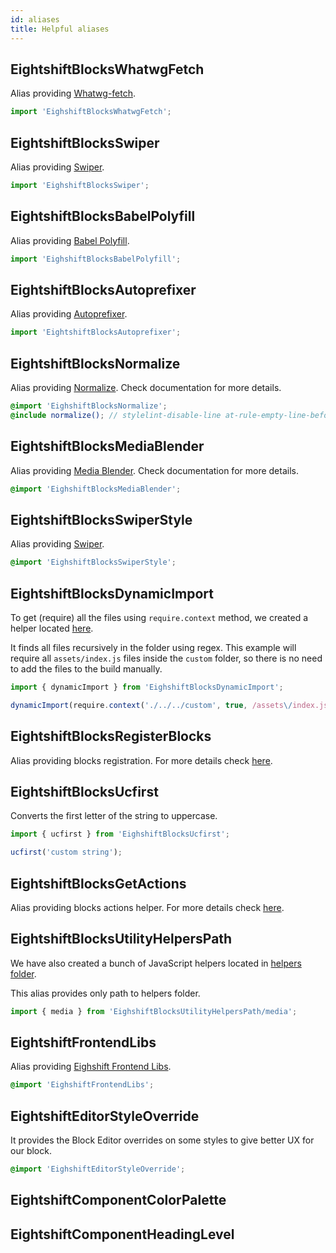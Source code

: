 ```yaml
---
id: aliases
title: Helpful aliases
---
```


## EightshiftBlocksWhatwgFetch

Alias providing [Whatwg-fetch](https://www.npmjs.com/package/whatwg-fetch).

```js
import 'EighshiftBlocksWhatwgFetch';
```

## EightshiftBlocksSwiper

Alias providing [Swiper](https://www.npmjs.com/package/swiper).

```js
import 'EighshiftBlocksSwiper';
```

## EightshiftBlocksBabelPolyfill

Alias providing [Babel Polyfill](https://babeljs.io/docs/en/babel-polyfill).

```js
import 'EighshiftBlocksBabelPolyfill';
```

## EightshiftBlocksAutoprefixer

Alias providing [Autoprefixer](https://github.com/postcss/autoprefixer).

```js
import 'EightshiftBlocksAutoprefixer';
```

## EightshiftBlocksNormalize

Alias providing [Normalize](https://www.npmjs.com/package/normalize-scss). Check documentation for more details.

```scss
@import 'EighshiftBlocksNormalize';
@include normalize(); // stylelint-disable-line at-rule-empty-line-before
```

## EightshiftBlocksMediaBlender

Alias providing [Media Blender](https://github.com/infinum/media-blender). Check documentation for more details.

```scss
@import 'EighshiftBlocksMediaBlender';
```

## EightshiftBlocksSwiperStyle

Alias providing [Swiper](https://www.npmjs.com/package/swiper).

```scss
@import 'EighshiftBlocksSwiperStyle';
```

## EightshiftBlocksDynamicImport

To get (require) all the files using `require.context`  method, we created a helper located [here](https://github.com/infinum/eightshift-frontend-libs/blob/develop/scripts/dynamic-import.js).

It finds all files recursively in the folder using regex. This example will require all `assets/index.js` files inside the `custom` folder, so there is no need to add the files to the build manually.
```js
import { dynamicImport } from 'EighshiftBlocksDynamicImport';

dynamicImport(require.context('./../../custom', true, /assets\/index.js$/));
```

## EightshiftBlocksRegisterBlocks

Alias providing blocks registration. For more details check [here](/eightshift-docs/docs/guides/blocks-registration).

## EightshiftBlocksUcfirst

Converts the first letter of the string to uppercase.
```js
import { ucfirst } from 'EighshiftBlocksUcfirst';

ucfirst('custom string');
```

## EightshiftBlocksGetActions

Alias providing blocks actions helper. For more details check [here](/eightshift-docs/docs/guides/blocks-get-actions-helper).

## EightshiftBlocksUtilityHelpersPath

We have also created a bunch of JavaScript helpers located in [helpers folder](https://github.com/infinum/eightshift-frontend-libs/tree/develop/scripts/helpers).

This alias provides only path to helpers folder.

```js
import { media } from 'EighshiftBlocksUtilityHelpersPath/media';
```

## EightshiftFrontendLibs

Alias providing [Eighshift Frontend Libs](https://infinum.github.io/eightshift-frontend-libs/sassdocs/). 

```scss
@import 'EighshiftFrontendLibs';
```

## EightshiftEditorStyleOverride

It provides the Block Editor overrides on some styles to give better UX for our block.

```scss
@import 'EighshiftEditorStyleOverride';
```


## EightshiftComponentColorPalette

## EightshiftComponentHeadingLevel
